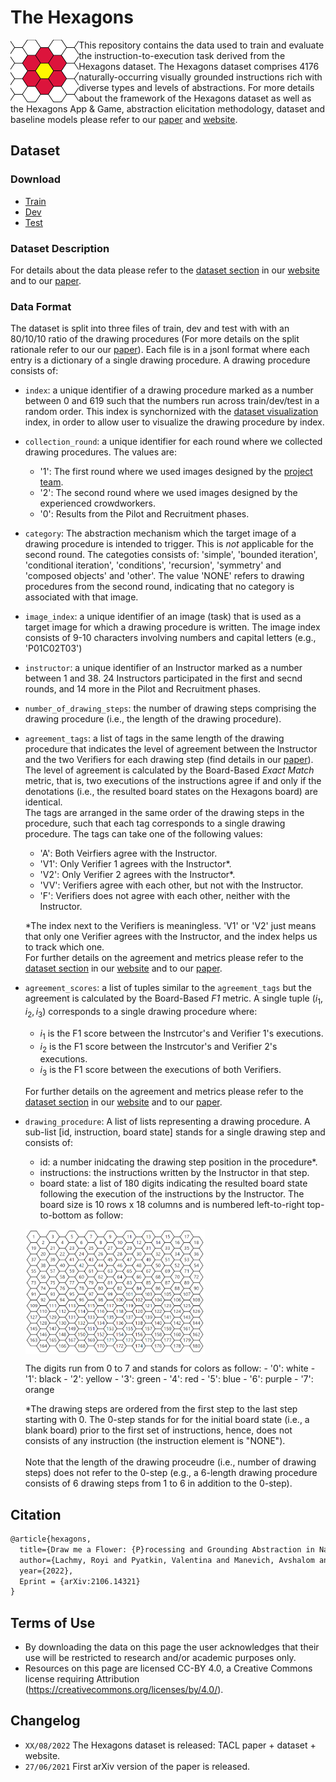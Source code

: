 # The Hexagons

<img align="left" src="media/flower_favicon_full.PNG" height="100"></img>
This repository contains the data used to train and evaluate the instruction-to-execution task derived from the Hexagons dataset.
The Hexagons dataset comprises 4176 naturally-occurring visually grounded instructions rich with diverse types and levels of abstractions.
For more details about the framework of the Hexagons dataset as well as the Hexagons App & Game, 
abstraction elicitation methodology, dataset and baseline models please refer to our
[paper](https://edtechr.github.io/hexagonsDemo/#paper)
and [website](https://edtechr.github.io/hexagonsDemo/). 

## Dataset

### Download
* [Train](https://github.com/edtechr/hexagonsDemo/tree/main/data/train.jsonl.gz)
* [Dev](https://github.com/edtechr/hexagonsDemo/tree/main/data/dev.jsonl.gz)
* [Test](https://github.com/edtechr/hexagonsDemo/tree/main/data/test.jsonl.gz)


### Dataset Description

For details about the data please refer to the [dataset section](https://edtechr.github.io/hexagonsDemo/dataset/)
in our [website](https://edtechr.github.io/hexagonsDemo/) and to our [paper](https://edtechr.github.io/hexagonsDemo/#paper).

### Data Format

The dataset is split into three files of train, dev and test with with an 80/10/10 ratio of the
drawing procedures (For more details on the split rationale refer to our our [paper](https://edtechr.github.io/hexagonsDemo/#paper)). 
Each file is in a jsonl format where each entry is a dictionary of a single drawing procedure. 
A drawing procedure consists of: 

* `index`: a unique identifier of a drawing procedure marked as a number between 0 and 619 such that the numbers run across train/dev/test in a random order. 
This index is synchornized with the [dataset visualization](https://edtechr.github.io/hexagonsDemo/visual/) index, in order to allow user to visualize the drawing procedure by index.
* `collection_round`: a unique identifier for each round where we collected drawing procedures. The values are:  
     - '1': The first round where we used images designed by the  [project team](https://edtechr.github.io/hexagonsDemo/#team).
     - '2': The second round where we used images designed by the experienced crowdworkers. 
     - '0': Results from the Pilot and Recruitment phases. 
* `category`: The abstraction mechanism which the target image of a drawing procedure is intended to trigger. This is _not_ applicable for the second round. 
    The categoties consists of: 'simple', 'bounded iteration', 'conditional iteration', 'conditions', 'recursion', 'symmetry' and 'composed objects' and 'other'. 
    The value 'NONE' refers to drawing procedures from the second round, indicating that no category is associated with that image.
* `image_index`: a unique identifier of an image (task) that is used as a target image for which a drawing procedure is written. The image index consists of 9-10 characters involving numbers and capital letters (e.g., 'P01C02T03') 
* `instructor`: a unique identifier of an Instructor marked as a number between 1 and 38. 24 Instructors participated in the first and secnd rounds, and 14 more in the Pilot and Recruitment phases.
* `number_of_drawing_steps`: the number of drawing steps comprising the drawing procedure (i.e., the length of the drawing procedure).
* `agreement_tags`: a list of tags in the same length of the drawing procedure that indicates 
the level of agreement between the Instructor and the two Verifiers for each drawing step (find details in our [paper](https://edtechr.github.io/hexagonsDemo/#paper)). <br/>
The level of agreement is calculated by the Board-Based _Exact Match_ metric, that is, two executions of the instructions agree if and only if the denotations (i.e., the resulted board states on the Hexagons board) are identical.  <br/>
The tags are arranged in the same order of the drawing steps in the procedure, such that
each tag corresponds to a single drawing procedure. The tags can take one of the following values:  
    - 'A': Both Veirfiers agree with the Instructor.
    - 'V1': Only Verifier 1 agrees with the Instructor*.  
    - 'V2': Only Verifier 2 agrees with the Instructor*. 
    - 'VV': Verifiers agree with each other, but not with the Instructor. 
    - 'F':  Verifiers does not agree with each other, neither with the Instructor.       
    
    *The index next to the Verifiers is meaningless. 'V1' or 'V2' just means that only one Verifier agrees with the Instructor,
    and the index helps us to track which one. <br/>
    For further details on the agreement and metrics please refer to the [dataset section](https://edtechr.github.io/hexagonsDemo/dataset/)
in our [website](https://edtechr.github.io/hexagonsDemo/) and to our [paper](https://edtechr.github.io/hexagonsDemo/#paper). 
* `agreement_scores`:  a list of tuples similar to the `agreement_tags` but the agreement is calculated 
by the Board-Based _F1_ metric. A single tuple $(i_1, i_2, i_3)$ corresponds to a single drawing procedure where:
    - $i_1$ is the F1 score between the Instrcutor's and Verifier 1's executions.
    - $i_2$ is the F1 score between the Instrcutor's and Verifier 2's executions.
    - $i_3$ is the F1 score between the executions of both Verifiers.
    
    For further details on the agreement and metrics please refer to the [dataset section](https://edtechr.github.io/hexagonsDemo/dataset/)
in our [website](https://edtechr.github.io/hexagonsDemo/) and to our [paper](https://edtechr.github.io/hexagonsDemo/#paper). 
 - `drawing_procedure`: A list of lists representing a drawing procedure. A sub-list [id, instruction, board state] 
 stands for a single drawing step and consists of: 
     - id: a number inidcating the drawing step position in the procedure*. 
     - instructions: the instructions written by the Instructor in that step.
     - board state: a list of 180 digits indicating the resulted board state following the execution of the instructions by the Instructor. 
     The board size is 10 rows x 18 columns and is numbered left-to-right top-to-bottom as follow: 
     
     <img align="center" src="media/hexagon_board_numbered.PNG" height="200"></img>
     
     The digits run from 0 to 7 and stands for colors as follow: 
         - '0': white
         - '1': black
         - '2': yellow
         - '3': green
         - '4': red
         - '5': blue
         - '6': purple 
         - '7': orange

    *The drawing steps are ordered from the first step to the last step starting with 0. 
    The 0-step stands for for the initial board state (i.e., a blank board) prior to the first set of instructions, 
    hence, does not consists of any instruction (the instruction element is "NONE"). <br/>  
    Note that the length of the drawing proceudre (i.e., number of drawing steps) does not refer to the 0-step 
    (e.g., a 6-length drawing procedure consists of 6 drawing steps from 1 to 6 in addition to the 0-step). 
   
     
## Citation
```markdown
@article{hexagons,
  title={Draw me a Flower: {P}rocessing and Grounding Abstraction in Natural Language},
  author={Lachmy, Royi and Pyatkin, Valentina and Manevich, Avshalom and Tsarfaty, Reut},  
  year={2022},
  Eprint = {arXiv:2106.14321}  
}

```

## Terms of Use
- By downloading the data on this page the user acknowledges that their use will be restricted to research and/or academic purposes only.
- Resources on this page are licensed CC-BY 4.0, a Creative Commons license requiring Attribution (https://creativecommons.org/licenses/by/4.0/).


## Changelog
- `XX/08/2022` The Hexagons dataset is released:  TACL paper + dataset + website.
- `27/06/2021` First arXiv version of the paper is released.

 


